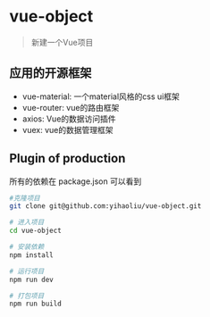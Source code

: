 # vue-object
> 新建一个Vue项目

## 应用的开源框架
-  vue-material:  一个material风格的css ui框架
-  vue-router: vue的路由框架
-  axios:  Vue的数据访问插件
-  vuex:  vue的数据管理框架

## Plugin of production
所有的依赖在 package.json 可以看到

``` bash
#克隆项目
git clone git@github.com:yihaoliu/vue-object.git

# 进入项目
cd vue-object

# 安装依赖
npm install

# 运行项目
npm run dev

# 打包项目
npm run build
```
